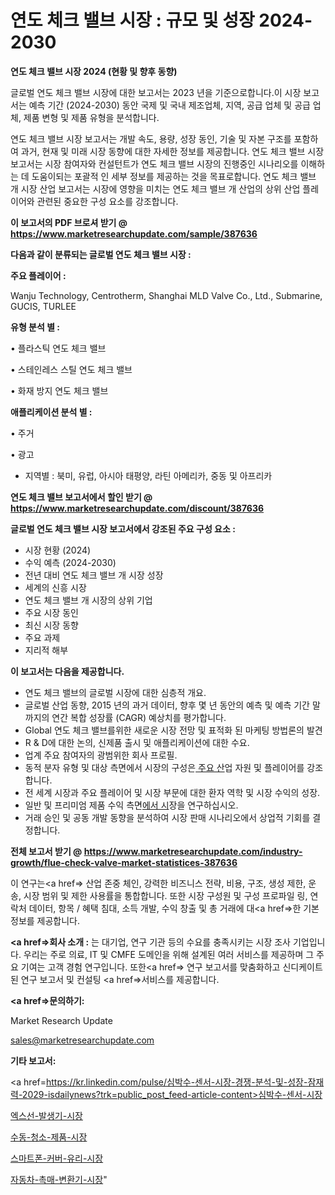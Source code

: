 # 연도 체크 밸브 시장 : 규모 및 성장 2024-2030

<strong>연도 체크 밸브 시장 2024 (현황 및 향후 동향)</strong>

글로벌 연도 체크 밸브 시장에 대한 보고서는 2023 년을 기준으로합니다.이 시장 보고서는 예측 기간 (2024-2030) 동안 국제 및 국내 제조업체, 지역, 공급 업체 및 공급 업체, 제품 변형 및 제품 유형을 분석합니다.

연도 체크 밸브 시장 보고서는 개발 속도, 용량, 성장 동인, 기술 및 자본 구조를 포함하여 과거, 현재 및 미래 시장 동향에 대한 자세한 정보를 제공합니다. 연도 체크 밸브 시장 보고서는 시장 참여자와 컨설턴트가 연도 체크 밸브 시장의 진행중인 시나리오를 이해하는 데 도움이되는 포괄적 인 세부 정보를 제공하는 것을 목표로합니다. 연도 체크 밸브 개 시장 산업 보고서는 시장에 영향을 미치는 연도 체크 밸브 개 산업의 상위 산업 플레이어와 관련된 중요한 구성 요소를 강조합니다.



<strong>이 보고서의 PDF 브로셔 받기 @ <a href=https://www.marketresearchupdate.com/sample/387636>https://www.marketresearchupdate.com/sample/387636</a></strong>



<strong>다음과 같이 분류되는 글로벌 연도 체크 밸브 시장 :</strong>



<strong>주요 플레이어 :</strong>

Wanju Technology, Centrotherm, Shanghai MLD Valve Co., Ltd., Submarine, GUCIS, TURLEE



<strong>유형 분석 별 :</strong>

• 플라스틱 연도 체크 밸브

• 스테인레스 스틸 연도 체크 밸브

• 화재 방지 연도 체크 밸브



<strong>애플리케이션 분석 별 :</strong>

• 주거

• 광고

<ul>
  <li>지역별 : 북미, 유럽, 아시아 태평양, 라틴 아메리카, 중동 및 아프리카</li>
</ul>


<strong>연도 체크 밸브 보고서에서 할인 받기 @ <a href=https://www.marketresearchupdate.com/discount/387636>https://www.marketresearchupdate.com/discount/387636</a></strong>



<strong>글로벌 연도 체크 밸브 시장 보고서에서 강조된 주요 구성 요소 :</strong>
<ul>
  <li>시장 현황 (2024)</li>
  <li>수익 예측 (2024-2030)</li>
  <li>전년 대비 연도 체크 밸브 개 시장 성장</li>
  <li>세계의 신흥 시장</li>
  <li>연도 체크 밸브 개 시장의 상위 기업</li>
  <li>주요 시장 동인</li>
  <li>최신 시장 동향</li>
  <li>주요 과제</li>
  <li>지리적 해부</li>
</ul>


<strong>이 보고서는 다음을 제공합니다.</strong>
<ul>
  <li>연도 체크 밸브의 글로벌 시장에 대한 심층적 개요.</li>
  <li>글로벌 산업 동향, 2015 년의 과거 데이터, 향후 몇 년 동안의 예측 및 예측 기간 말까지의 연간 복합 성장률 (CAGR) 예상치를 평가합니다.</li>
  <li>Global 연도 체크 밸브를위한 새로운 시장 전망 및 표적화 된 마케팅 방법론의 발견</li>
  <li>R &amp; D에 대한 논의, 신제품 출시 및 애플리케이션에 대한 수요.</li>
  <li>업계 주요 참여자의 광범위한 회사 프로필.</li>
  <li>동적 분자 유형 및 대상 측면에서 시장의 구성은<a href=> 주요 산</a>업 자원 및 플레이어를 강조합니다.</li>
  <li>전 세계 시장과 주요 플레이어 및 시장 부문에 대한 환자 역학 및 시장 수익의 성장.</li>
  <li>일반 및 프리미엄 제품 수익 측면<a href=>에서 시</a>장을 연구하십시오.</li>
  <li>거래 승인 및 공동 개발 동향을 분석하여 시장 판매 시나리오에서 상업적 기회를 결정합니다.</li>
</ul>



<strong>전체 보고서 받기 @ <a href=https://www.marketresearchupdate.com/industry-growth/flue-check-valve-market-statistices-387636>https://www.marketresearchupdate.com/industry-growth/flue-check-valve-market-statistices-387636</a></strong>

이 연구는<a href=> 산업 존중</a> 체인, 강력한 비즈니스 전략, 비용, 구조, 생성 제한, 운송, 시장 범위 및 제한 사용률을 통합합니다. 또한 시장 구성원 및 구성 프로파일 링, 연락처 데이터, 항목 / 혜택 침대, 소득 개발, 수익 창출 및 총 거래에 대<a href=>한 기본 </a>정보를 제공합니다.



<strong><a href=>회사 소</a>개 :</strong>
는 대기업, 연구 기관 등의 수요를 충족시키는 시장 조사 기업입니다. 우리는 주로 의료, IT 및 CMFE 도메인을 위해 설계된 여러 서비스를 제공하며 그 주요 기여는 고객 경험 연구입니다. 또한<a href=> 연구 보</a>고서를 맞춤화하고 신디케이트 된 연구 보고서 및 컨설팅 <a href=>서비스</a>를 제공합니다.



<strong><a href=>문의하기:</a></strong>

Market Research Update

sales@marketresearchupdate.com



<strong>기타 보고서:</strong>

<a href=https://kr.linkedin.com/pulse/심박수-센서-시장-경쟁-분석-및-성장-잠재력-2029-isdailynews?trk=public_post_feed-article-content>심박수-센서-시장</a>

<a href=https://www.linkedin.com/pulse/엑스선-발생기-시장-현재-및-미래-성장-2029-analytics-avenue-adventures-24-ana/>엑스선-발생기-시장</a>

<a href=https://www.linkedin.com/pulse/수동-청소-제품-시장-진입-전략-및-위험-평가2029년-data-dive-diaries-24-analysis-bryef/>수동-청소-제품-시장</a>

<a href=https://www.linkedin.com/pulse/스마트폰-커버-유리-시장-동향-및-성장-전망-market-matrix-musings-analysis-echxf/>스마트폰-커버-유리-시장</a>

<a href=https://www.linkedin.com/pulse/자동차-촉매-변환기-시장-현재-및-미래-성장-2030-survey-spotlight-pro-24-analysis-eouzc/>자동차-촉매-변환기-시장</a>"

